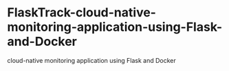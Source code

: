 # FlaskTrack-cloud-native-monitoring-application-using-Flask-and-Docker
cloud-native monitoring application using Flask and Docker
